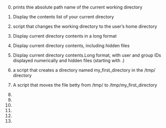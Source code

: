 0. prints thie absolute path name of the current working directory

1. Display the contents list of your current directory

2. script that changes the working directory to the user’s home directory

3. Display current directory contents in a long format

4. Display current directory contents, including hidden files

5. Display current directory contents.Long format, with user and group IDs displayed numerically and  hidden files (starting with .)

6.  a script that creates a directory named my_first_directory in the /tmp/ directory

7. A script that moves  the file betty from /tmp/ to /tmp/my_first_directory

8. 

9. 

10. 

11. 

12. 

13. 
